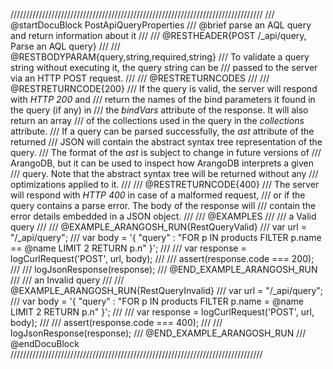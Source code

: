 ////////////////////////////////////////////////////////////////////////////////
/// @startDocuBlock PostApiQueryProperties
/// @brief parse an AQL query and return information about it
///
/// @RESTHEADER{POST /_api/query, Parse an AQL query}
///
/// @RESTBODYPARAM{query,string,required,string}
/// To validate a query string without executing it, the query string can be
/// passed to the server via an HTTP POST request.
///
/// @RESTRETURNCODES
///
/// @RESTRETURNCODE{200}
/// If the query is valid, the server will respond with *HTTP 200* and
/// return the names of the bind parameters it found in the query (if any) in
/// the *bindVars* attribute of the response. It will also return an array
/// of the collections used in the query in the *collections* attribute.
/// If a query can be parsed successfully, the *ast* attribute of the returned
/// JSON will contain the abstract syntax tree representation of the query.
/// The format of the *ast* is subject to change in future versions of
/// ArangoDB, but it can be used to inspect how ArangoDB interprets a given
/// query. Note that the abstract syntax tree will be returned without any
/// optimizations applied to it.
///
/// @RESTRETURNCODE{400}
/// The server will respond with *HTTP 400* in case of a malformed request,
/// or if the query contains a parse error. The body of the response will
/// contain the error details embedded in a JSON object.
///
/// @EXAMPLES
///
/// a Valid query
///
///     @EXAMPLE_ARANGOSH_RUN{RestQueryValid}
///     var url = "/_api/query";
///     var body = '{ "query" : "FOR p IN products FILTER p.name == @name LIMIT 2 RETURN p.n" }';
///
///     var response = logCurlRequest('POST', url, body);
///
///     assert(response.code === 200);
///
///     logJsonResponse(response);
///     @END_EXAMPLE_ARANGOSH_RUN
///
/// an Invalid query
///
///     @EXAMPLE_ARANGOSH_RUN{RestQueryInvalid}
///     var url = "/_api/query";
///     var body = '{ "query" : "FOR p IN products FILTER p.name = @name LIMIT 2 RETURN p.n" }';
///
///     var response = logCurlRequest('POST', url, body);
///
///     assert(response.code === 400);
///
///     logJsonResponse(response);
///     @END_EXAMPLE_ARANGOSH_RUN
/// @endDocuBlock
////////////////////////////////////////////////////////////////////////////////